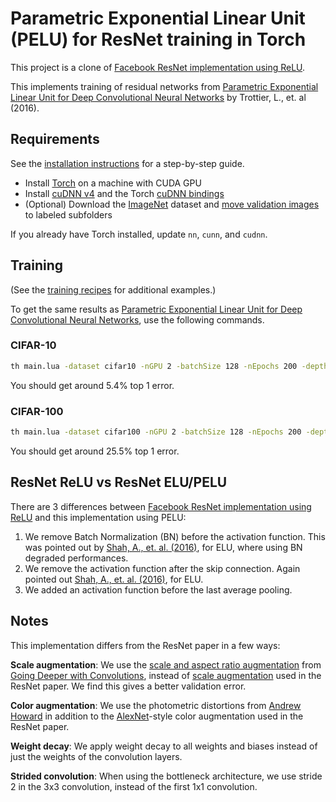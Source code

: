 Parametric Exponential Linear Unit (PELU) for ResNet training in Torch
============================

This project is a clone of [Facebook ResNet implementation using ReLU](https://github.com/facebook/fb.resnet.torch).

This implements training of residual networks from [Parametric Exponential Linear Unit for Deep Convolutional Neural Networks](http://arxiv.org/abs/1512.03385) by Trottier, L., et. al (2016).

## Requirements
See the [installation instructions](INSTALL.md) for a step-by-step guide.
- Install [Torch](http://torch.ch/docs/getting-started.html) on a machine with CUDA GPU
- Install [cuDNN v4](https://developer.nvidia.com/cudnn) and the Torch [cuDNN bindings](https://github.com/soumith/cudnn.torch/tree/R4)
- (Optional) Download the [ImageNet](http://image-net.org/download-images) dataset and [move validation images](https://github.com/facebook/fb.resnet.torch/blob/master/INSTALL.md#download-the-imagenet-dataset) to labeled subfolders

If you already have Torch installed, update `nn`, `cunn`, and `cudnn`.

## Training

(See the [training recipes](TRAINING.md) for additional examples.)

To get the same results as [Parametric Exponential Linear Unit for Deep Convolutional Neural Networks](http://arxiv.org/abs/1512.03385), use the following commands.

### CIFAR-10
```bash
th main.lua -dataset cifar10 -nGPU 2 -batchSize 128 -nEpochs 200 -depth 110 -shortcutType A -weightDecay 0.001 
```

You should get around 5.4% top 1 error.

### CIFAR-100
```bash
th main.lua -dataset cifar100 -nGPU 2 -batchSize 128 -nEpochs 200 -depth 110 -shortcutType A -weightDecay 0.001
```

You should get around 25.5% top 1 error.


## ResNet ReLU vs ResNet ELU/PELU

There are 3 differences between [Facebook ResNet implementation using ReLU](https://github.com/facebook/fb.resnet.torch) and this implementation using PELU:

1. We remove Batch Normalization (BN) before the activation function. This was pointed out by [Shah, A., et. al. (2016)](https://arxiv.org/pdf/1604.04112.pdf), for ELU, where using BN degraded performances.
2. We remove the activation function after the skip connection. Again pointed out [Shah, A., et. al. (2016)](https://arxiv.org/pdf/1604.04112.pdf), for ELU.
3. We added an activation function before the last average pooling.





## Notes

This implementation differs from the ResNet paper in a few ways:

**Scale augmentation**: We use the [scale and aspect ratio augmentation](datasets/transforms.lua#L130) from [Going Deeper with Convolutions](http://arxiv.org/abs/1409.4842), instead of [scale augmentation](datasets/transforms.lua#L113) used in the ResNet paper. We find this gives a better validation error.

**Color augmentation**: We use the photometric distortions from [Andrew Howard](http://arxiv.org/abs/1312.5402) in addition to the [AlexNet](http://papers.nips.cc/paper/4824-imagenet-classification-with-deep-convolutional-neural-networks.pdf)-style color augmentation used in the ResNet paper.

**Weight decay**: We apply weight decay to all weights and biases instead of just the weights of the convolution layers.

**Strided convolution**: When using the bottleneck architecture, we use stride 2 in the 3x3 convolution, instead of the first 1x1 convolution.
